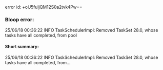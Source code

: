 error id: +oU5fuIjQM12S0a2tvk4Pw==
### Bloop error:

25/06/18 00:36:22 INFO TaskSchedulerImpl: Removed TaskSet 28.0, whose tasks have all completed, from pool
#### Short summary: 

25/06/18 00:36:22 INFO TaskSchedulerImpl: Removed TaskSet 28.0, whose tasks have all completed, from...